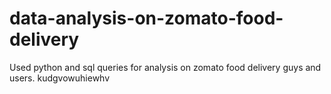 # data-analysis-on-zomato-food-delivery
Used python and sql queries for analysis on zomato food delivery guys and users.
kudgvowuhiewhv
